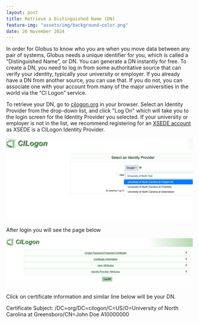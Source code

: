 ```yaml
---
layout: post
title: Retrieve a Distinguished Name (DN)
feature-img: "assets/img/background-color.png"
date: 26 November 2024
---
```


In order for Globus to know who you are when you move data between any pair of systems, Globus needs a unique identifier for you, which is called a “Distinguished Name”, or DN. You can generate a DN instantly for free. To create a DN, you need to log in from some authoritative source that can verify your identity, typically your university or employer. If you already have a DN from another source, you can use that. If you do not, you can associate one with your account from many of the major universities in the world via the “CI Logon” service.<br>

 To retrieve your DN, go to [cilogon.org](https://cilogon.org) in your browser. Select an Identity Provider from the drop-down list, and click "Log On" which will take you to the login screen for the Identity Provider you selected. If your university or employer is not in the list, we recommend registering for an [XSEDE account](https://portal.xsede.org/#/guest) as XSEDE is a CILogon Identity Provider.

<img src="/assets/img/howtoimages/dn/1.png" >

 After login you will see the page below

<img src="/assets/img/howtoimages/dn/2.png" >

Click on certificate information and similar line below will be your DN. <br>

 Certificate Subject:	/DC=org/DC=cilogon/C=US/O=University of North Carolina at Greensboro/CN=John Doe  A10000000
